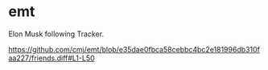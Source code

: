 # emt
Elon Musk following Tracker.

https://github.com/cmj/emt/blob/e35dae0fbca58cebbc4bc2e181996db310faa227/friends.diff#L1-L50
